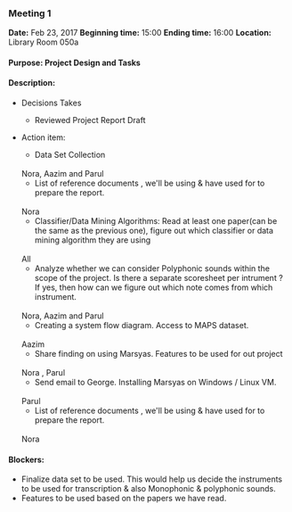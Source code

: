 ### Meeting 1

  __Date:__ Feb 23, 2017
  __Beginning time:__ 15:00
  __Ending time:__ 16:00
  __Location:__ Library Room 050a

#### Purpose: Project Design and Tasks

#### Description:

- Decisions Takes

  * Reviewed Project Report Draft
  
- Action item:
  * Data Set Collection
  <br>
    Nora, Aazim and Parul 

  * List of reference documents , we'll be using & have used for to prepare the report. 
  <br>
    Nora

  * Classifier/Data Mining Algorithms: Read at least one paper(can be the same as the previous one), figure out which classifier or data mining algorithm they are using
  <br>
     All

  * Analyze whether we can consider Polyphonic sounds within the scope of the project. Is there a separate scoresheet per intrument ? If yes, then how can we 
  figure out which note comes from which instrument. 
  <br>
      Nora, Aazim and Parul

  * Creating a system flow diagram. Access to MAPS dataset.
  <br>
      Aazim

  * Share finding on using Marsyas. Features to be used for out project
  <br>
     Nora , Parul

  * Send email to George. Installing Marsyas on Windows / Linux VM. 
  <br>
    Parul 

  * List of reference documents , we'll be using & have used for to prepare the report. 
  <br>
    Nora
	
#### Blockers:
  * Finalize data set to be used. This would help us decide the instruments to be used for transcription & also Monophonic & polyphonic sounds. 
  * Features to be used based on the papers we have read.